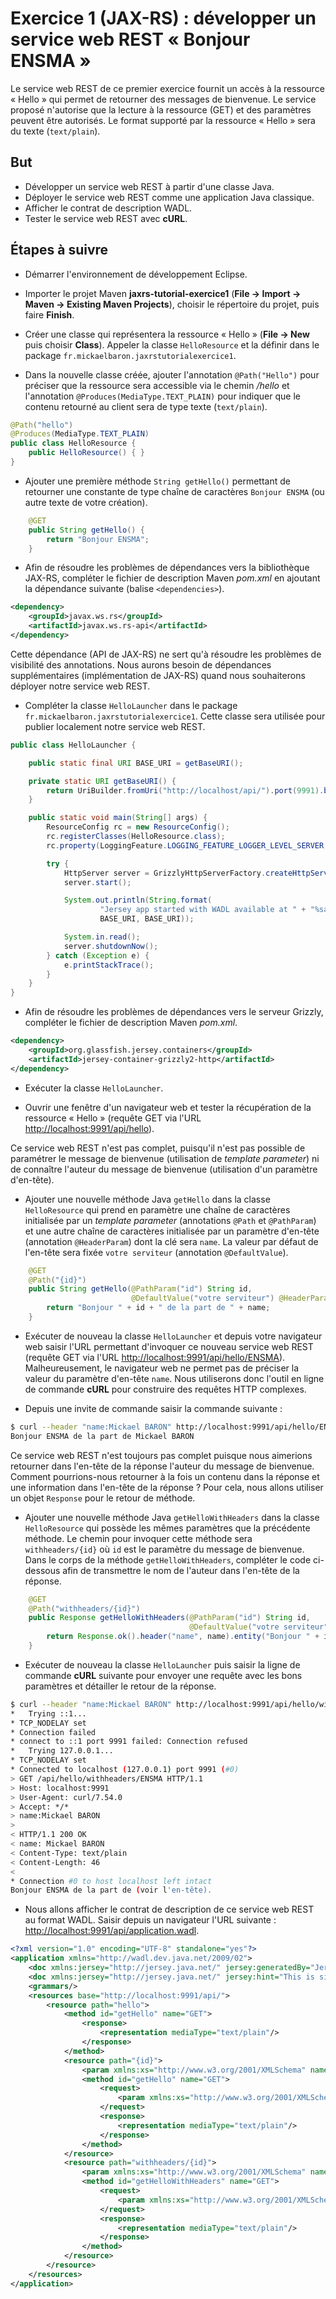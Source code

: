 # Exercice 1 (JAX-RS) : développer un service web REST « Bonjour ENSMA »

Le service web REST de ce premier exercice fournit un accès à la ressource « Hello » qui permet de retourner des messages de bienvenue. Le service proposé n'autorise que la lecture à la ressource (GET) et des paramètres peuvent être autorisés. Le format supporté par la ressource « Hello » sera du texte (`text/plain`).

## But

* Développer un service web REST à partir d'une classe Java.
* Déployer le service web REST comme une application Java classique.
* Afficher le contrat de description WADL.
* Tester le service web REST avec **cURL**.

## Étapes à suivre

* Démarrer l'environnement de développement Eclipse.

* Importer le projet Maven **jaxrs-tutorial-exercice1** (**File -> Import -> Maven -> Existing Maven Projects**), choisir le répertoire du projet, puis faire **Finish**.

* Créer une classe qui représentera la ressource « Hello » (**File -> New** puis choisir **Class**). Appeler la classe `HelloResource` et la définir dans le package `fr.mickaelbaron.jaxrstutorialexercice1`.

* Dans la nouvelle classe créée, ajouter l'annotation `@Path("Hello")` pour préciser que la ressource sera accessible via le chemin */hello* et l'annotation `@Produces(MediaType.TEXT_PLAIN)` pour indiquer que le contenu retourné au client sera de type texte (`text/plain`).

```java
@Path("hello")
@Produces(MediaType.TEXT_PLAIN)
public class HelloResource {
    public HelloResource() { }
}
```

* Ajouter une première méthode `String getHello()` permettant de retourner une constante de type chaîne de caractères `Bonjour ENSMA` (ou autre texte de votre création).

```java
    @GET
    public String getHello() {
        return "Bonjour ENSMA";
    }
```

* Afin de résoudre les problèmes de dépendances vers la bibliothèque JAX-RS, compléter le fichier de description Maven *pom.xml* en ajoutant la dépendance suivante (balise `<dependencies>`).

```xml
<dependency>
    <groupId>javax.ws.rs</groupId>
    <artifactId>javax.ws.rs-api</artifactId>
</dependency>
```

Cette dépendance (API de JAX-RS) ne sert qu'à résoudre les problèmes de visibilité des annotations. Nous aurons besoin de dépendances supplémentaires (implémentation de JAX-RS) quand nous souhaiterons déployer notre service web REST.

* Compléter la classe `HelloLauncher` dans le package `fr.mickaelbaron.jaxrstutorialexercice1`. Cette classe sera utilisée pour publier localement notre service web REST.

```java
public class HelloLauncher {

    public static final URI BASE_URI = getBaseURI();

    private static URI getBaseURI() {
        return UriBuilder.fromUri("http://localhost/api/").port(9991).build();
    }

    public static void main(String[] args) {
        ResourceConfig rc = new ResourceConfig();
        rc.registerClasses(HelloResource.class);
        rc.property(LoggingFeature.LOGGING_FEATURE_LOGGER_LEVEL_SERVER, Level.WARNING.getName());

        try {
            HttpServer server = GrizzlyHttpServerFactory.createHttpServer(BASE_URI, rc);
            server.start();

            System.out.println(String.format(
                    "Jersey app started with WADL available at " + "%sapplication.wadl\nHit enter to stop it...",
                    BASE_URI, BASE_URI));

            System.in.read();
            server.shutdownNow();
        } catch (Exception e) {
            e.printStackTrace();
        }
    }
}
```

* Afin de résoudre les problèmes de dépendances vers le serveur Grizzly, compléter le fichier de description Maven *pom.xml*.

```xml
<dependency>
    <groupId>org.glassfish.jersey.containers</groupId>
    <artifactId>jersey-container-grizzly2-http</artifactId>
</dependency>
```

* Exécuter la classe `HelloLauncher`.

* Ouvrir une fenêtre d'un navigateur web et tester la récupération de la ressource « Hello » (requête GET via l'URL <http://localhost:9991/api/hello>).

Ce service web REST n'est pas complet, puisqu'il n'est pas possible de paramétrer le message de bienvenue (utilisation de *template parameter*) ni de connaître l'auteur du message de bienvenue (utilisation d'un paramètre d'en-tête).

* Ajouter une nouvelle méthode Java `getHello` dans la classe `HelloResource` qui prend en paramètre une chaîne de caractères initialisée par un _template parameter_ (annotations `@Path` et `@PathParam`) et une autre chaîne de caractères initialisée par un paramètre d'en-tête (annotation `@HeaderParam`) dont la clé sera `name`. La valeur par défaut de l'en-tête sera fixée `votre serviteur` (annotation `@DefaultValue`).

```java
    @GET
    @Path("{id}")
    public String getHello(@PathParam("id") String id,
                           @DefaultValue("votre serviteur") @HeaderParam("name") String name) {
        return "Bonjour " + id + " de la part de " + name;
    }
```

* Exécuter de nouveau la classe `HelloLauncher` et depuis votre navigateur web saisir l'URL permettant d'invoquer ce nouveau service web REST (requête GET via l'URL <http://localhost:9991/api/hello/ENSMA>). Malheureusement, le navigateur web ne permet pas de préciser la valeur du paramètre d'en-tête `name`. Nous utiliserons donc l'outil en ligne de commande **cURL** pour construire des requêtes HTTP complexes.

* Depuis une invite de commande saisir la commande suivante :

```bash
$ curl --header "name:Mickael BARON" http://localhost:9991/api/hello/ENSMA
Bonjour ENSMA de la part de Mickael BARON
```

Ce service web REST n'est toujours pas complet puisque nous aimerions retourner dans l'en-tête de la réponse l'auteur du message de bienvenue. Comment pourrions-nous retourner à la fois un contenu dans la réponse et une information dans l'en-tête de la réponse ? Pour cela, nous allons utiliser un objet `Response` pour le retour de méthode.

* Ajouter une nouvelle méthode Java `getHelloWithHeaders` dans la classe `HelloResource` qui possède les mêmes paramètres que la précédente méthode. Le chemin pour invoquer cette méthode sera `withheaders/{id}` où `id` est le paramètre du message de bienvenue. Dans le corps de la méthode `getHelloWithHeaders`, compléter le code ci-dessous afin de transmettre le nom de l'auteur dans l'en-tête de la réponse.

```java
    @GET
    @Path("withheaders/{id}")
    public Response getHelloWithHeaders(@PathParam("id") String id,
                                        @DefaultValue("votre serviteur") @HeaderParam("name") String name) {
        return Response.ok().header("name", name).entity("Bonjour " + id + " de la part de (voir l'en-tête).").build();
    }
```

* Exécuter de nouveau la classe `HelloLauncher` puis saisir la ligne de commande **cURL** suivante pour envoyer une requête avec les bons paramètres et détailler le retour de la réponse.

```bash
$ curl --header "name:Mickael BARON" http://localhost:9991/api/hello/withheaders/ENSMA -v
*   Trying ::1...
* TCP_NODELAY set
* Connection failed
* connect to ::1 port 9991 failed: Connection refused
*   Trying 127.0.0.1...
* TCP_NODELAY set
* Connected to localhost (127.0.0.1) port 9991 (#0)
> GET /api/hello/withheaders/ENSMA HTTP/1.1
> Host: localhost:9991
> User-Agent: curl/7.54.0
> Accept: */*
> name:Mickael BARON
>
< HTTP/1.1 200 OK
< name: Mickael BARON
< Content-Type: text/plain
< Content-Length: 46
<
* Connection #0 to host localhost left intact
Bonjour ENSMA de la part de (voir l'en-tête).
```

* Nous allons afficher le contrat de description de ce service web REST au format WADL. Saisir depuis un navigateur l'URL suivante : <http://localhost:9991/api/application.wadl>.

```xml
<?xml version="1.0" encoding="UTF-8" standalone="yes"?>
<application xmlns="http://wadl.dev.java.net/2009/02">
    <doc xmlns:jersey="http://jersey.java.net/" jersey:generatedBy="Jersey: 2.27 2018-04-10 07:34:57"/>
    <doc xmlns:jersey="http://jersey.java.net/" jersey:hint="This is simplified WADL with user and core resources only. To get full WADL with extended resources use the query parameter detail. Link: http://localhost:9991/api/application.wadl?detail=true"/>
    <grammars/>
    <resources base="http://localhost:9991/api/">
        <resource path="hello">
            <method id="getHello" name="GET">
                <response>
                    <representation mediaType="text/plain"/>
                </response>
            </method>
            <resource path="{id}">
                <param xmlns:xs="http://www.w3.org/2001/XMLSchema" name="id" style="template" type="xs:string"/>
                <method id="getHello" name="GET">
                    <request>
                        <param xmlns:xs="http://www.w3.org/2001/XMLSchema" name="name" style="header" type="xs:string" default="votre serviteur"/>
                    </request>
                    <response>
                        <representation mediaType="text/plain"/>
                    </response>
                </method>
            </resource>
            <resource path="withheaders/{id}">
                <param xmlns:xs="http://www.w3.org/2001/XMLSchema" name="id" style="template" type="xs:string"/>
                <method id="getHelloWithHeaders" name="GET">
                    <request>
                        <param xmlns:xs="http://www.w3.org/2001/XMLSchema" name="name" style="header" type="xs:string" default="votre serviteur"/>
                    </request>
                    <response>
                        <representation mediaType="text/plain"/>
                    </response>
                </method>
            </resource>
        </resource>
    </resources>
</application>
```